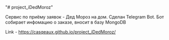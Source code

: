 "# project_iDedMoroz" 

Сервис по приёму заявок - Дед Мороз на дом. Сделан Telegram Bot. Бот собирает инфомацию о заказе, вносит в базу MongoDB

Link - https://casqeaux.github.io/project_iDedMoroz/
